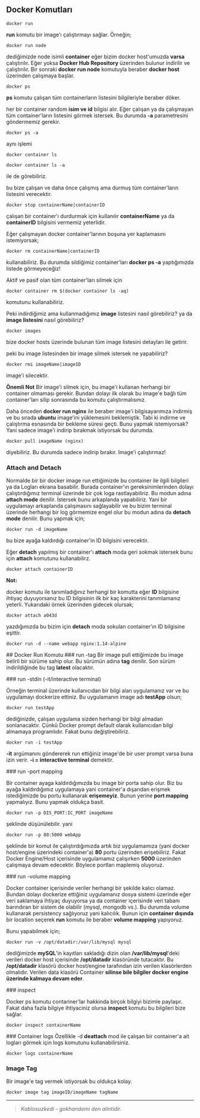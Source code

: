## Docker Komutları

```
docker run
```

**run** komutu bir image'ı çalıştırmayı sağlar. Örneğin;

```
docker run node
```

dediğimizde node isimli **container** eğer bizim docker host'umuzda **varsa** çalıştırılır. Eğer yoksa **Docker Hub Repository** üzerinden bulunur indirilir ve çalıştırılır. Bir sonraki **docker run node** komutuyla beraber **docker host** üzerinden çalışmaya başlar.

```
docker ps
```

**ps** komutu çalışan tüm containerların listesini bilgileriyle beraber döker.



her bir container random **isim ve id** bilgisi alır. Eğer çalışan ya da çalışmayan tüm container'ların listesini görmek istersek. Bu durumda **-a** parametresini göndermemiz gerekir.

```
docker ps -a
```



aynı işlemi

```
docker container ls
```

```
docker container ls -a
```

ile de görebiliriz.

bu bize çalışan ve daha önce çalışmış ama durmuş tüm container'ların listesini verecektir.

```
docker stop containerName|containerID
```

çalışan bir container'ı durdurmak için kullanılır **containerName** ya da **containerID** bilgisini vermemiz yeterlidir.

Eğer çalışmayan docker container'larının boşuna yer kaplamasını istemiyorsak;

```
docker rm containerName|containerID
```

kullanabiliriz. Bu durumda sildiğimiz container'ları **docker ps -a** yaptığımızda listede görmeyeceğiz!

Aktif ve pasif olan tüm container'ları silmek için

```
docker container rm $(docker container ls -aq)
```

komutunu kullanabiliriz.

Peki indirdiğimiz ama kullanmadığımız **image** listesini nasıl görebiliriz? ya da **image listesini** nasıl görebiliriz?

```
docker images
```

bize docker hosts üzerinde bulunan tüm image listesini detayları ile getirir.



peki bu image listesinden bir image silmek istersek ne yapabiliriz?

```
docker rmi imageName|imageID
```

image'i silecektir.

**Önemli Not**
Bir image'i silmek için, bu image'i kullanan herhangi bir container olmaması gerekir. Bundan dolayı ilk olarak bu image'e bağlı tüm container'ları silip sonrasında bu komutu çalıştırmalısınız.



Daha önceden **docker run nginx** ile beraber image'i bilgisayarımıza indirmiş ve bu sırada **ubuntu** image'ini yüklemesini beklemiştik. Tabi ki indirme ve çalıştırma esnasında bir bekleme süresi geçti. Bunu yapmak istemiyorsak? Yani sadece image'i indirip bırakmak istiyorsak bu durumda.

```
docker pull imageName (nginx)
```

diyebiliriz. Bu durumda sadece indirip bırakır. Image'i çalıştırmaz!

### Attach and Detach

Normalde bir bir docker image run ettiğimizde bu container ile ilgili bilgileri ya da Logları ekrana basabilir. Burada container'ın gereksinimlerinden dolayı çalıştırdığımız terminal üzerinde bir çok loga rastlayabiliriz. Bu modun adına **attach mode** denilir.
İstersek bunu arkaplanda yapabiliriz. Yani bir uygulamayı arkaplanda çalışmasını sağlayabilir ve bu bizim terminal üzerinde herhangi bir log görmemize engel olur bu modun adına da **detach mode** denilir. Bunu yapmak için;

```
docker run -d imageName
```

bu bize ayağa kaldırdığı container'in ID bilgisini verecektir.



Eğer **detach** yapılmış bir container'ı **attach** moda geri sokmak istersek bunu için **attach** komutunu kullanabilirz.

```
docker attach containerID
```

**Not:**

docker komutu ile tanımladığınız herhangi bir komutta eğer **ID** bilgisine ihtiyaç duyuyorsanız bu ID bilgisinin ilk bir kaç karakterini tanımlamanız yeterli. Yukarıdaki örnek üzerinden gidecek olursak;

```
docker attach a043d
```

yazdığımızda bu bizim için **detach** moda sokulan container'ın ID bilgisine eşittir.

```
docker run -d --name webapp nginx:1.14-alpine
```

## Docker Run Komutu
### run -tag
Bir image pull ettiğimizde bu image belirli bir sürüme sahip olur. Bu sürümün adına **tag** denilir. Son sürüm indirildiğinde bu tag **latest** olacaktır.



### run -stdin (-it/interactive terminal)

Örneğin terminal üzerinde kullanıcıdan bir bilgi alan uygulamanız var ve bu uygulamayı dockerize ettiniz. Bu uygulamanın image adı **testApp** olsun;

```
docker run testApp
```

dediğinizde, çalışan uygulama sizden herhangi bir bilgi almadan sonlanacaktır. Çünkü Docker prompt default olarak kullanıcıdan bilgi almamaya programlıdır. Fakat bunu değiştirebiliriz.

```
docker run -i testApp
```

**-it** argümanını göndererek run ettiğiniz image'de bir user prompt varsa buna izin verir. **-i = interactive terminal** demektir.



### run -port mapping

Bir container ayaga kaldırdığımızda bu image bir porta sahip olur. Biz bu ayağa kaldırdığımız uygulamaya yani container'a dışarıdan erişmek istediğimizde bu portu kullanarak **erişemeyiz**. Bunun yerine **port mapping** yapmalıyız. Bunu yapmak oldukça basit.

```
docker run -p DIS_PORT:IC_PORT imageName
```

şeklinde düşünülebilir. yani

```
docker run -p 80:5000 webApp
```

şeklinde bir komut ile çalıştırdığımızda artık biz uygulamamıza (yani docker host/engine üzerindeki container'a) **80** portu üzerinden erişebiliriz. Fakat Docker Engine/Host içerisinde uygulamamız çalışırken **5000** üzerinden çalışmaya devam edecektir. Böylece portları maplemiş oluyoruz.

### run -volume mapping

Docker container içerisinde veriler herhangi bir şekilde kalıcı olamaz. Bundan dolayı dockerize ettiğiniz uygulamanız dosya sistemi üzerinde eğer veri saklamaya ihtiyaç duyuyorsa ya da container içerisinde veri tabanı barındıran bir sistem de olabilir (mysql, mongodb vs.). Bu durumda volume kullanarak persistency sağlıyoruz yani kalıcılık. Bunun için **container dışında** bir location seçerek **run** komutu ile beraber **volume mapping** yapıyoruz.

Bunu yapabilmek için;

```
docker run -v /opt/datadir:/var/lib/mysql mysql
```

dediğimizde **mySQL**'in kayıtları sakladığı dizin olan **/var/lib/mysql**'deki verileri docker host içerisinde **/opt/datadir** klasöründe tutacaktır. Bu **/opt/datadir** klasörü docker host/engine tarafından izin verilen klasörlerden olmalıdır. Verilen data klasörü Container **silinse bile bilgiler docker engine üzerinde kalmaya devam eder**.


### inspect

Docker ps komutu contariner'lar hakkinda birçok bilgiyi bizimle paylaşır. Fakat daha fazla bilgiye ihtiyaciniz olursa **inspect** komutu bu bilgileri bize sağlar.

```
docker inspect containerName
```

### Container logs
Özellikle -d **deattach** mod ile çalışan bir container'a ait logları görmek için logs komutunu kullanabilirsiniz.

```
docker logs containerName
```

### Image Tag

Bir image'e tag vermek istiyorsak bu oldukça kolay.

```
docker image tag imageID/imageName tagName
```
---
> *Kablosuzkedi - gokhandemi den alintidir.* 
